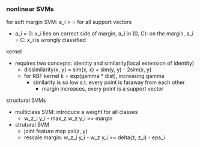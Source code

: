 ### nonlinear SVMs

for soft margin SVM: a_i > = for all support vectors
- a_i = 0: x_i lies on correct side of margin, a_i in (0, C): on the margin, a_i = C: x_i is wrongly classified

kernel
- requires two concepts: identity and similarity(local extension of identity)
    - dissimilarity(x, y) = sim(x, x) + sim(y, y) - 2sim(x, y)
    - for RBF kernel k = exp(gamma * dist), increasing gamma
        - similarity is so low s.t. every point is faraway from each other
            - margin increaces, every point is a support vector

structural SVMs
- multiclass SVM: introduce a weight for all classes
    - w_z_i y_i - max_z w_z y_i >= margin
- strutural SVM
    - joint feature map psi(z, y)
    - rescale margin: w_z_i y_i - w_z y_i >= delta(z, z_i) - eps_i